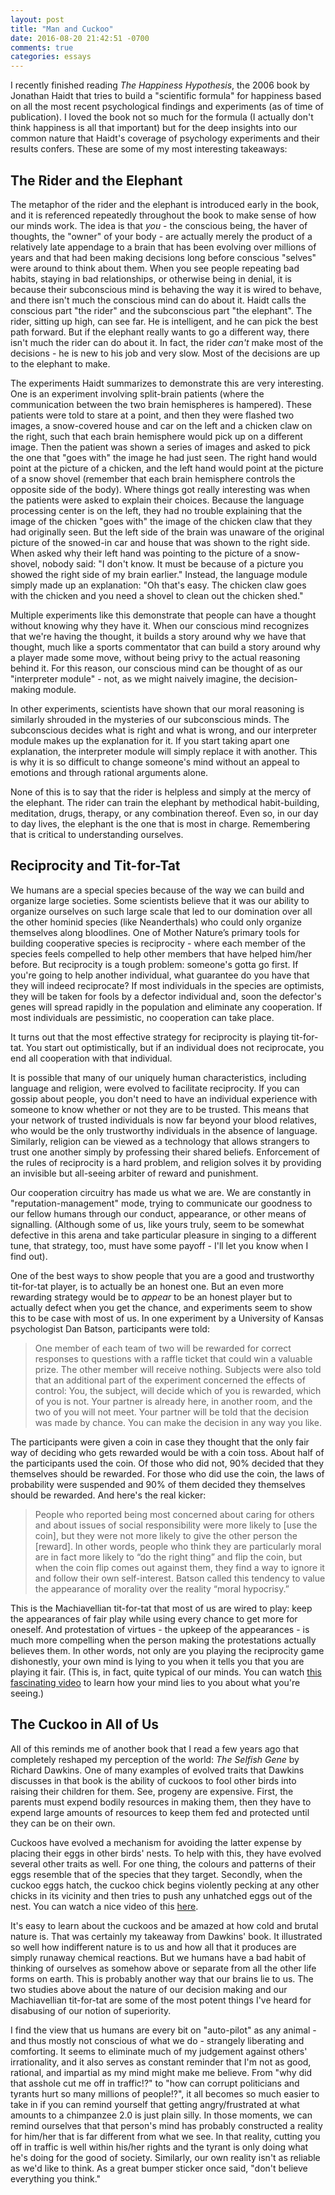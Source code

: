 ```yaml
---
layout: post
title: "Man and Cuckoo"
date: 2016-08-20 21:42:51 -0700
comments: true
categories: essays
---
```


I recently finished reading *The Happiness Hypothesis*, the 2006 book by Jonathan Haidt that tries to build a "scientific formula" for happiness based on all the most recent psychological findings and experiments (as of time of publication). I loved the book not so much for the formula (I actually don't think happiness is all that important) but for the deep insights into our common nature that Haidt's coverage of psychology experiments and their results confers. These are some of my most interesting takeaways:

<!-- More -->

## The Rider and the Elephant

The metaphor of the rider and the elephant is introduced early in the book, and it is referenced repeatedly throughout the book to make sense of how our minds work. The idea is that *you* - the conscious being, the haver of thoughts, the "owner" of your body - are actually merely the product of a relatively late appendage to a brain that has been evolving over millions of years and that had been making decisions long before conscious "selves" were around to think about them. When you see people repeating bad habits, staying in bad relationships, or otherwise being in denial, it is because their subconscious mind is behaving the way it is wired to behave, and there isn't much the conscious mind can do about it. Haidt calls the conscious part "the rider" and the subconscious part "the elephant". The rider, sitting up high, can see far. He is intelligent, and he can pick the best path forward. But if the elephant really wants to go a different way, there isn't much the rider can do about it. In fact, the rider *can't* make most of the decisions - he is new to his job and very slow. Most of the decisions are up to the elephant to make. 

The experiments Haidt summarizes to demonstrate this are very interesting. One is an experiment involving split-brain patients (where the communication between the two brain hemispheres is hampered). These patients were told to stare at a point, and then they were flashed two images, a snow-covered house and car on the left and a chicken claw on the right, such that each brain hemisphere would pick up on a different image. Then the patient was shown a series of images and asked to pick the one that "goes with" the image he had just seen. The right hand would point at the picture of a chicken, and the left hand would point at the picture of a snow shovel (remember that each brain hemisphere controls the opposite side of the body). Where things got really interesting was when the patients were asked to explain their choices. Because the language processing center is on the left, they had no trouble explaining that the image of the chicken "goes with" the image of the chicken claw that they had originally seen. But the left side of the brain was unaware of the original picture of the snowed-in car and house that was shown to the right side. When asked why their left hand was pointing to the picture of a snow-shovel, nobody said: "I don't know. It must be because of a picture you showed the right side of my brain earlier." Instead, the language module simply made up an explanation: "Oh that's easy. The chicken claw goes with the chicken and you need a shovel to clean out the chicken shed."

Multiple experiments like this demonstrate that people can have a thought without knowing why they have it. When our conscious mind recognizes that we're having the thought, it builds a story around why we have that thought, much like a sports commentator that can build a story around why a player made some move, without being privy to the actual reasoning behind it. For this reason, our conscious mind can be thought of as our "interpreter module" - not, as we might naively imagine, the decision-making module. 

In other experiments, scientists have shown that our moral reasoning is similarly shrouded in the mysteries of our subconscious minds. The subconscious decides what is right and what is wrong, and our interpreter module makes up the explanation for it. If you start taking apart one explanation, the interpreter module will simply replace it with another. This is why it is so difficult to change someone's mind without an appeal to emotions and through rational arguments alone.

None of this is to say that the rider is helpless and simply at the mercy of the elephant. The rider can train the elephant by methodical habit-building, meditation, drugs, therapy, or any combination thereof. Even so, in our day to day lives, the elephant is the one that is most in charge. Remembering that is critical to understanding ourselves. 

## Reciprocity and Tit-for-Tat

We humans are a special species because of the way we can build and organize large societies. Some scientists believe that it was our ability to organize ourselves on such large scale that led to our domination over all the other hominid species (like Neanderthals) who could only organize themselves along bloodlines. One of Mother Nature’s primary tools for building cooperative species is reciprocity - where each member of the species feels compelled to help other members that have helped him/her before. But reciprocity is a tough problem: someone's gotta go first. If you're going to help another individual, what guarantee do you have that they will indeed reciprocate? If most individuals in the species are optimists, they will be taken for fools by a defector individual and, soon the defector's genes will spread rapidly in the population and eliminate any cooperation. If most individuals are pessimistic, no cooperation can take place.

It turns out that the most effective strategy for reciprocity is playing tit-for-tat. You start out optimistically, but if an individual does not reciprocate, you end all cooperation with that individual. 

It is possible that many of our uniquely human characteristics, including language and religion, were evolved to facilitate reciprocity. If you can gossip about people, you don't need to have an individual experience with someone to know whether or not they are to be trusted. This means that your network of trusted individuals is now far beyond your blood relatives, who would be the only trustworthy individuals in the absence of language. Similarly, religion can be viewed as a technology that allows strangers to trust one another simply by professing their shared beliefs. Enforcement of the rules of reciprocity is a hard problem, and religion solves it by providing an invisible but all-seeing arbiter of reward and punishment.

Our cooperation circuitry has made us what we are. We are constantly in "reputation-management" mode, trying to communicate our goodness to our fellow humans through our conduct, appearance, or other means of signalling. (Although some of us, like yours truly, seem to be somewhat defective in this arena and take particular pleasure in singing to a different tune, that strategy, too, must have some payoff - I'll let you know when I find out). 

One of the best ways to show people that you are a good and trustworthy tit-for-tat player, is to actually be an honest one. But an even more rewarding strategy would be to *appear* to be an honest player but to actually defect when you get the chance, and experiments seem to show this to be case with most of us. In one experiment by a University of Kansas psychologist Dan Batson, participants were told: 

> One member of each team of two will be rewarded for correct responses to questions with a raffle ticket that could win a valuable prize. The other member will receive nothing. Subjects were also told that an additional part of the experiment concerned the effects of control: You, the subject, will decide which of you is rewarded, which of you is not. Your partner is already here, in another room, and the two of you will not meet. Your partner will be told that the decision was made by chance. You can make the decision in any way you like.

The participants were given a coin in case they thought that the only fair way of deciding who gets rewarded would be with a coin toss. About half of the participants used the coin. Of those who did not, 90% decided that they themselves should be rewarded. For those who did use the coin, the laws of probability were suspended and 90% of them decided they themselves should be rewarded. And here's the real kicker:

> People who reported being most concerned about caring for others and about issues of social responsibility were more likely to [use the coin], but they were not more likely to give the other person the [reward]. In other words, people who think they are particularly moral are in fact more likely to “do the right thing” and flip the coin, but when the coin flip comes out against them, they find a way to ignore it and follow their own self-interest. Batson called this tendency to value the appearance of morality over the reality “moral hypocrisy.”

This is the Machiavellian tit-for-tat that most of us are wired to play: keep the appearances of fair play while using every chance to get more for oneself. And protestation of virtues - the upkeep of the appearances - is much more compelling when the person making the protestations actually believes them. In other words, not only are you playing the reciprocity game dishonestly, your own mind is lying to you when it tells you that you are playing it fair. (This is, in fact, quite typical of our minds. You can watch [this fascinating video](http://youtu.be/fjbWr3ODbAo) to learn how your mind lies to you about what you're seeing.)

## The Cuckoo in All of Us

All of this reminds me of another book that I read a few years ago that completely reshaped my perception of the world: *The Selfish Gene* by Richard Dawkins. One of many examples of evolved traits that Dawkins discusses in that book is the ability of cuckoos to fool other birds into raising their children for them. See, progeny are expensive. First, the parents must expend bodily resources in making them, then they have to expend large amounts of resources to keep them fed and protected until they can be on their own. 

Cuckoos have evolved a mechanism for avoiding the latter expense by placing their eggs in other birds' nests. To help with this, they have evolved several other traits as well. For one thing, the colours and patterns of their eggs resemble that of the species that they target. Secondly, when the cuckoo eggs hatch, the cuckoo chick begins violently pecking at any other chicks in its vicinity and then tries to push any unhatched eggs out of the nest. You can watch a nice video of this [here](http://youtu.be/SO1WccH2_YM).

It's easy to learn about the cuckoos and be amazed at how cold and brutal nature is. That was certainly my takeaway from Dawkins' book. It illustrated so well how indifferent nature is to us and how all that it produces are simply runaway chemical reactions. But we humans have a bad habit of thinking of ourselves as somehow above or separate from all the other life forms on earth. This is probably another way that our brains lie to us. The two studies above about the nature of our decision making and our Machiavellian tit-for-tat are some of the most potent things I've heard for disabusing of our notion of superiority. 

I find the view that us humans are every bit on "auto-pilot" as any animal - and thus mostly not conscious of what we do - strangely liberating and comforting. It seems to eliminate much of my judgement against others' irrationality, and it also serves as constant reminder that I'm not as good, rational, and impartial as my mind might make me believe. From "why did that asshole cut me off in traffic!?" to "how can corrupt politicians and tyrants hurt so many millions of people!?", it all becomes so much easier to take in if you can remind yourself that getting angry/frustrated at what amounts to a chimpanzee 2.0 is just plain silly. In those moments, we can remind ourselves that that person's mind has probably constructed a reality for him/her that is far different from what we see. In that reality, cutting you off in traffic is well within his/her rights and the tyrant is only doing what he's doing for the good of society. Similarly, our own reality isn't as reliable as we'd like to think. As a great bumper sticker once said, "don't believe everything you think."
